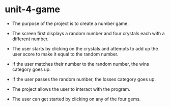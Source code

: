 # unit-4-game

* The purpose of the project is to create a number game.
* The screen first displays a random number and four crystals each with a different number.
* The user starts by clicking on the crystals and attempts to add up the user score to make it equal to the random number.
* If the user matches their number to the random number, the wins category goes up.
* If the user passes the random number, the losses category goes up.

* The project allows the user to interact with the program.

* The user can get started by clicking on any of the four gems.